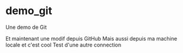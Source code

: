 demo_git
========

Une demo de Git

Et maintenant une modif depuis GitHub
Mais aussi depuis ma machine locale et c'est cool
Test d'une autre connection
